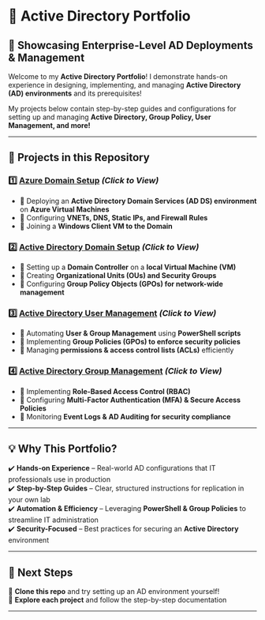 # 🏢 **Active Directory Portfolio**  

## 🔹 Showcasing Enterprise-Level AD Deployments & Management  

Welcome to my **Active Directory Portfolio**! I demonstrate hands-on experience in designing, implementing, and managing **Active Directory (AD) environments** and its prerequisites! 

My projects below contain step-by-step guides and configurations for setting up and managing **Active Directory, Group Policy, User Management, and more!**  

---

## 📌 **Projects in this Repository**  

### 1️⃣ [Azure Domain Setup](https://github.com/cn205000/IT-Portfolio/tree/main/Active%20Directory/Azure-Domain-Setup)    *(Click to View)*  
- 🔹 Deploying an **Active Directory Domain Services (AD DS) environment** on **Azure Virtual Machines**  
- 🔹 Configuring **VNETs, DNS, Static IPs, and Firewall Rules**  
- 🔹 Joining a **Windows Client VM to the Domain**  

### 2️⃣ [**Active Directory Domain Setup**](https://github.com/cn205000/IT-Portfolio/tree/main/Active%20Directory/ActiveDirectory-DomainSetup) *(Click to View)*  
- 🔹 Setting up a **Domain Controller** on a **local Virtual Machine (VM)**  
- 🔹 Creating **Organizational Units (OUs) and Security Groups**  
- 🔹 Configuring **Group Policy Objects (GPOs) for network-wide management**  

### 3️⃣ [**Active Directory User Management**](https://github.com/cn205000/IT-Portfolio/tree/main/Active%20Directory/ActiveDirectory-UserManagement) *(Click to View)*  
- 🔹 Automating **User & Group Management** using **PowerShell scripts**  
- 🔹 Implementing **Group Policies (GPOs) to enforce security policies**  
- 🔹 Managing **permissions & access control lists (ACLs)** efficiently  

### 4️⃣ [**Active Directory Group Management**](https://github.com/cn205000/IT-Portfolio/tree/main/Active%20Directory/ActiveDirectory-GPO-Management) *(Click to View)*  
- 🔹 Implementing **Role-Based Access Control (RBAC)**  
- 🔹 Configuring **Multi-Factor Authentication (MFA) & Secure Access Policies**  
- 🔹 Monitoring **Event Logs & AD Auditing for security compliance**  

---

## 💡 **Why This Portfolio?**  

✔️ **Hands-on Experience** – Real-world AD configurations that IT professionals use in production  
✔️ **Step-by-Step Guides** – Clear, structured instructions for replication in your own lab  
✔️ **Automation & Efficiency** – Leveraging **PowerShell & Group Policies** to streamline IT administration  
✔️ **Security-Focused** – Best practices for securing an **Active Directory** environment  


---

## 🚀 **Next Steps**  

💾 **Clone this repo** and try setting up an AD environment yourself!  
📖 **Explore each project** and follow the step-by-step documentation  

---
